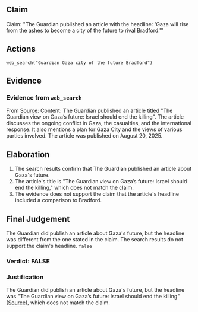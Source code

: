 ## Claim
Claim: "The Guardian published an article with the headline: 'Gaza will rise from the ashes to become a city of the future to rival Bradford.'"

## Actions
```
web_search("Guardian Gaza city of the future Bradford")
```

## Evidence
### Evidence from `web_search`
From [Source](https://www.theguardian.com/commentisfree/2025/aug/20/the-guardian-view-on-gazas-future-israel-should-end-the-killing-its-allies-must-not-remain-complicit): 
Content: The Guardian published an article titled "The Guardian view on Gaza’s future: Israel should end the killing". The article discusses the ongoing conflict in Gaza, the casualties, and the international response. It also mentions a plan for Gaza City and the views of various parties involved. The article was published on August 20, 2025.


## Elaboration
1.  The search results confirm that The Guardian published an article about Gaza's future.
2.  The article's title is "The Guardian view on Gaza’s future: Israel should end the killing," which does not match the claim.
3.  The evidence does not support the claim that the article's headline included a comparison to Bradford.



## Final Judgement
The Guardian did publish an article about Gaza's future, but the headline was different from the one stated in the claim. The search results do not support the claim's headline. `false`


### Verdict: FALSE

### Justification
The Guardian did publish an article about Gaza's future, but the headline was "The Guardian view on Gaza’s future: Israel should end the killing" ([Source](https://www.theguardian.com/commentisfree/2025/aug/20/the-guardian-view-on-gazas-future-israel-should-end-the-killing-its-allies-must-not-remain-complicit)), which does not match the claim.
